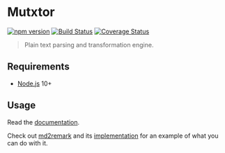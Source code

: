 # Mutxtor

[![npm version](https://badge.fury.io/js/mutxtor.svg)](https://badge.fury.io/js/mutxtor)
[![Build Status](https://travis-ci.org/AlphaHydrae/mutxtor.svg?branch=master)](https://travis-ci.org/AlphaHydrae/mutxtor)
[![Coverage Status](https://coveralls.io/repos/github/AlphaHydrae/mutxtor/badge.svg?branch=master)](https://coveralls.io/github/AlphaHydrae/mutxtor?branch=master)

> Plain text parsing and transformation engine.





## Requirements

* [Node.js][node] 10+





## Usage

Read the [documentation][docs].

Check out [md2remark][md2remark] and its [implementation][md2remark-src] for an
example of what you can do with it.





[docs]: https://alphahydrae.github.io/mutxtor/class/src/document.js~TextDocument.html
[md2remark]: https://github.com/AlphaHydrae/md2remark
[md2remark-src]: https://github.com/AlphaHydrae/md2remark/blob/071bfcce6c06f68fbf27fbbcf1801653b34d9d70/src/md2remark.js
[node]: https://nodejs.org/en/
